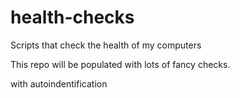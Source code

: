 # health-checks
Scripts that check the health of my computers

This repo will be populated with lots of fancy checks.

with autoindentification

<!---
KRMNA/KRMNA is a ✨ special ✨ repository because its `README.md` (this file) appears on your GitHub profile.
You can click the Preview link to take a look at your changes.
--->
